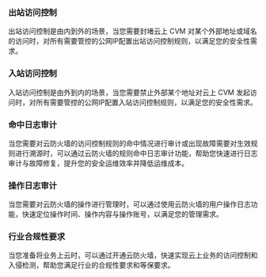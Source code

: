 ### 出站访问控制
出站访问控制是由内到外的场景，当您需要封堵云上 CVM 对某个外部地址或域名的访问时，对所有需要管控的公网IP配置出站访问控制规则，以满足您的安全性需求。
### 入站访问控制
入站访问控制是由外到内的场景，当您需要禁止外部某个地址对云上 CVM 发起访问时，对所有需要管控的公网IP配置入站访问控制规则，以满足您的安全性需求。
### 命中日志审计
当您需要对云防火墙的访问控制规则的命中情况进行审计或出现故障需要对生效规则进行溯源时，可以通过云防火墙的规则命中日志审计功能，帮助您快速进行日志审计与故障修复，提升您的安全运维效率并降低运维成本。
### 操作日志审计
当您需要对云防火墙的操作进行管理时，可以通过使用云防火墙的用户操作日志功能，快速定位操作时间、操作内容与操作账号，以满足您的管理需求。
### 行业合规性要求
当您准备将业务上云时，可以通过开通云防火墙，快速实现云上业务的访问控制和入侵检测，帮助您满足行业的合规性要求和等保要求。
